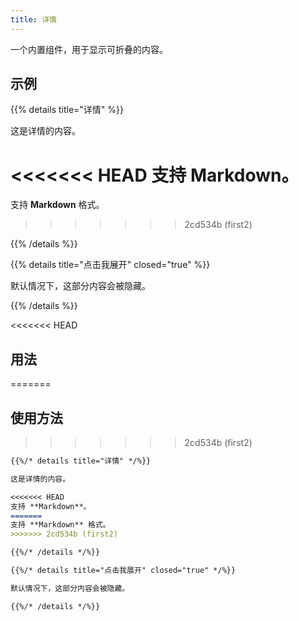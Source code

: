 ```yaml
---
title: 详情
---
```


一个内置组件，用于显示可折叠的内容。

<!--more-->

## 示例

{{% details title="详情" %}}

这是详情的内容。

<<<<<<< HEAD
支持 **Markdown**。
=======
支持 **Markdown** 格式。
>>>>>>> 2cd534b (first2)

{{% /details %}}

{{% details title="点击我展开" closed="true" %}}

默认情况下，这部分内容会被隐藏。

{{% /details %}}

<<<<<<< HEAD
## 用法
=======
## 使用方法
>>>>>>> 2cd534b (first2)

````markdown
{{%/* details title="详情" */%}}

这是详情的内容。

<<<<<<< HEAD
支持 **Markdown**。
=======
支持 **Markdown** 格式。
>>>>>>> 2cd534b (first2)

{{%/* /details */%}}
````

````markdown
{{%/* details title="点击我展开" closed="true" */%}}

默认情况下，这部分内容会被隐藏。

{{%/* /details */%}}
````